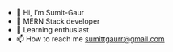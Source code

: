 - 👋 Hi, I’m Sumit-Gaur
- 👀 MERN Stack developer
- 🧠 Learning enthusiast 
- 📫 How to reach me sumittgaurr@gmail.com

<!---
Sumit-Gaur-dev/Sumit-Gaur-dev is a ✨ special ✨ repository because its `README.md` (this file) appears on your GitHub profile.
You can click the Preview link to take a look at your changes.
--->
